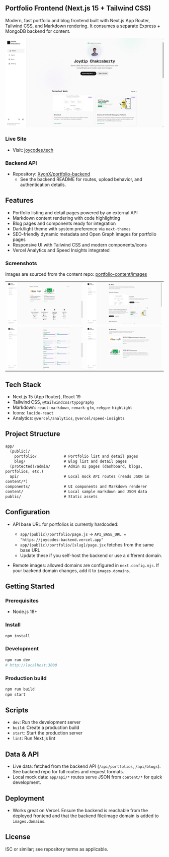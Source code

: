 ## Portfolio Frontend (Next.js 15 + Tailwind CSS)

Modern, fast portfolio and blog frontend built with Next.js App Router, Tailwind CSS, and Markdown rendering. It consumes a separate Express + MongoDB backend for content.

<p align="center">
  <img src="https://raw.githubusercontent.com/XyonX/portfolio-content/main/Portfolios/portfolio/images/port_front.png" alt="Portfolio Front Page" />
</p>

### Live Site

- Visit: [joycodes.tech](https://joycodes.tech/)

### Backend API

- Repository: [XyonX/portfolio-backend](https://github.com/XyonX/portfolio-backend)
  - See the backend README for routes, upload behavior, and authentication details.

## Features

- Portfolio listing and detail pages powered by an external API
- Markdown content rendering with code highlighting
- Blog pages and components ready for integration
- Dark/light theme with system preference via `next-themes`
- SEO-friendly dynamic metadata and Open Graph images for portfolio pages
- Responsive UI with Tailwind CSS and modern components/icons
- Vercel Analytics and Speed Insights integrated

### Screenshots

Images are sourced from the content repo: [portfolio-content/images](https://github.com/XyonX/portfolio-content/tree/main/Portfolios/portfolio/images)

| | |
|---|---|
| ![Mid Section](https://raw.githubusercontent.com/XyonX/portfolio-content/main/Portfolios/portfolio/images/PORT_MID.png) | ![Work Section](https://raw.githubusercontent.com/XyonX/portfolio-content/main/Portfolios/portfolio/images/PORT_WORK.png) |
| ![Skills Section](https://raw.githubusercontent.com/XyonX/portfolio-content/main/Portfolios/portfolio/images/PORT_SKILLS.png) | ![Writings Section](https://raw.githubusercontent.com/XyonX/portfolio-content/main/Portfolios/portfolio/images/PORT_WRITINGS.png) |

## Tech Stack

- Next.js 15 (App Router), React 19
- Tailwind CSS, `@tailwindcss/typography`
- Markdown: `react-markdown`, `remark-gfm`, `rehype-highlight`
- Icons: `lucide-react`
- Analytics: `@vercel/analytics`, `@vercel/speed-insights`

## Project Structure

```
app/
  (public)/
    portfolio/            # Portfolio list and detail pages
    blog/                 # Blog list and detail pages
  (protected)/admin/      # Admin UI pages (dashboard, blogs, portfolios, etc.)
  api/                    # Local mock API routes (reads JSON in content/*)
components/               # UI components and Markdown renderer
content/                  # Local sample markdown and JSON data
public/                   # Static assets
```

## Configuration

- API base URL for portfolios is currently hardcoded:
  - `app/(public)/portfolio/page.js` → `API_BASE_URL = "https://joycodes-backend.vercel.app"`
  - `app/(public)/portfolio/[slug]/page.jsx` fetches from the same base URL
  - Update these if you self-host the backend or use a different domain.

- Remote images: allowed domains are configured in `next.config.mjs`. If your backend domain changes, add it to `images.domains`.

## Getting Started

### Prerequisites

- Node.js 18+

### Install

```bash
npm install
```

### Development

```bash
npm run dev
# http://localhost:3000
```

### Production build

```bash
npm run build
npm start
```

## Scripts

- `dev`: Run the development server
- `build`: Create a production build
- `start`: Start the production server
- `lint`: Run Next.js lint

## Data & API

- Live data: fetched from the backend API (`/api/portfolios`, `/api/blogs`). See backend repo for full routes and request formats.
- Local mock data: `app/api/*` routes serve JSON from `content/*` for quick development.

## Deployment

- Works great on Vercel. Ensure the backend is reachable from the deployed frontend and that the backend file/image domain is added to `images.domains`.

## License

ISC or similar; see repository terms as applicable.
